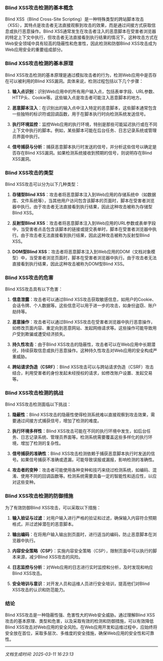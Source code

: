 ### Blind XSS攻击检测的基本概念

Blind XSS（Blind Cross-Site Scripting）是一种特殊类型的跨站脚本攻击（XSS），其特点是攻击者无法直接观察到攻击的效果，而是通过间接方式获取信息或执行恶意操作。Blind XSS通常发生在攻击者注入的恶意脚本在受害者浏览器的特定上下文中执行，但攻击者无法直接看到执行结果的情况下。这种攻击方式在Web安全领域中具有较高的隐蔽性和危害性，因此检测和防御Blind XSS攻击成为Web应用安全的重要组成部分。

### Blind XSS攻击检测的基本原理

Blind XSS攻击检测的基本原理是通过模拟攻击者的行为，检测Web应用中是否存在可以被利用的Blind XSS漏洞。具体来说，检测过程包括以下几个步骤：

1. **输入点识别**：识别Web应用中的所有用户输入点，包括表单字段、URL参数、HTTP头、Cookie等。这些输入点是攻击者可能注入恶意脚本的地方。

2. **恶意脚本注入**：在识别出的输入点中注入特定的恶意脚本，这些脚本通常包含一些独特的标识符或回调函数，用于在脚本执行时向检测系统发送信号。

3. **执行环境监控**：监控Web应用的执行环境，特别是那些可能延迟执行或在不同上下文中执行的脚本。例如，某些脚本可能在后台任务、日志记录系统或管理员界面中执行。

4. **信号捕获与分析**：捕获恶意脚本执行时发送的信号，并分析这些信号以确定是否存在Blind XSS漏洞。如果检测系统接收到预期的信号，则说明存在Blind XSS漏洞。

### Blind XSS攻击的类型

Blind XSS攻击可以分为以下几种类型：

1. **存储型Blind XSS**：攻击者将恶意脚本注入到Web应用的存储系统中（如数据库、文件系统等），当其他用户访问包含该脚本的页面时，脚本在受害者浏览器中执行。由于攻击者无法直接看到执行结果，因此这种攻击被称为存储型Blind XSS。

2. **反射型Blind XSS**：攻击者将恶意脚本注入到Web应用的URL参数或表单字段中，当受害者点击包含该脚本的链接或提交表单时，脚本在受害者浏览器中执行。由于攻击者无法直接看到执行结果，因此这种攻击被称为反射型Blind XSS。

3. **DOM型Blind XSS**：攻击者将恶意脚本注入到Web应用的DOM（文档对象模型）中，当受害者浏览页面时，脚本在受害者浏览器中执行。由于攻击者无法直接看到执行结果，因此这种攻击被称为DOM型Blind XSS。

### Blind XSS攻击的危害

Blind XSS攻击具有以下危害：

1. **信息泄露**：攻击者可以通过Blind XSS攻击获取敏感信息，如用户的Cookie、会话令牌、个人数据等。这些信息可以用于进一步的攻击，如身份盗窃、账户劫持等。

2. **恶意操作**：攻击者可以通过Blind XSS攻击在受害者浏览器中执行恶意操作，如修改页面内容、重定向到恶意网站、发起网络请求等。这些操作可能导致用户受到欺骗或遭受经济损失。

3. **持久性攻击**：由于Blind XSS攻击的隐蔽性，攻击者可以在Web应用中长期潜伏，持续获取信息或执行恶意操作。这种持久性攻击对Web应用的安全构成严重威胁。

4. **跨站请求伪造（CSRF）**：Blind XSS攻击可以与跨站请求伪造（CSRF）攻击结合，利用受害者的身份发起未经授权的请求，如修改账户设置、发起交易等。

### Blind XSS攻击检测的挑战

Blind XSS攻击检测面临以下挑战：

1. **隐蔽性**：Blind XSS攻击的隐蔽性使得检测系统难以直接观察到攻击效果，需要通过间接方式捕获信号，增加了检测的难度。

2. **执行环境多样性**：Blind XSS攻击可能在不同的执行环境中发生，如后台任务、日志记录系统、管理员界面等。检测系统需要覆盖这些多样化的执行环境，增加了检测的复杂性。

3. **信号捕获的准确性**：Blind XSS攻击检测依赖于捕获恶意脚本执行时发送的信号。如果信号捕获不准确或遗漏，可能导致误报或漏报，影响检测的准确性。

4. **攻击者的变种**：攻击者可能使用各种变种和技巧来绕过检测系统，如编码、混淆、使用不同的回调函数等。检测系统需要具备一定的智能性和适应性，以应对这些变种。

### Blind XSS攻击检测的防御措施

为了有效防御Blind XSS攻击，可以采取以下措施：

1. **输入验证与过滤**：对用户输入进行严格的验证和过滤，确保输入内容符合预期格式，并过滤掉潜在的恶意脚本。

2. **输出编码**：在将用户输入输出到页面时，进行适当的编码，防止恶意脚本在浏览器中执行。

3. **内容安全策略（CSP）**：实施内容安全策略（CSP），限制页面中可以执行的脚本来源，减少Blind XSS攻击的风险。

4. **日志监控与分析**：对Web应用的日志进行实时监控和分析，及时发现和响应Blind XSS攻击。

5. **安全培训与意识**：对开发人员和运维人员进行安全培训，提高他们对Blind XSS攻击的认识和防范能力。

### 结论

Blind XSS攻击是一种隐蔽性强、危害性大的Web安全威胁。通过理解Blind XSS攻击的基本原理、类型和危害，以及采取有效的检测和防御措施，可以有效降低Blind XSS攻击对Web应用的安全风险。在Web应用开发和运维过程中，应始终将安全放在首位，采取多层次、多维度的安全措施，确保Web应用的安全性和可靠性。

---

*文档生成时间: 2025-03-11 16:23:13*






















